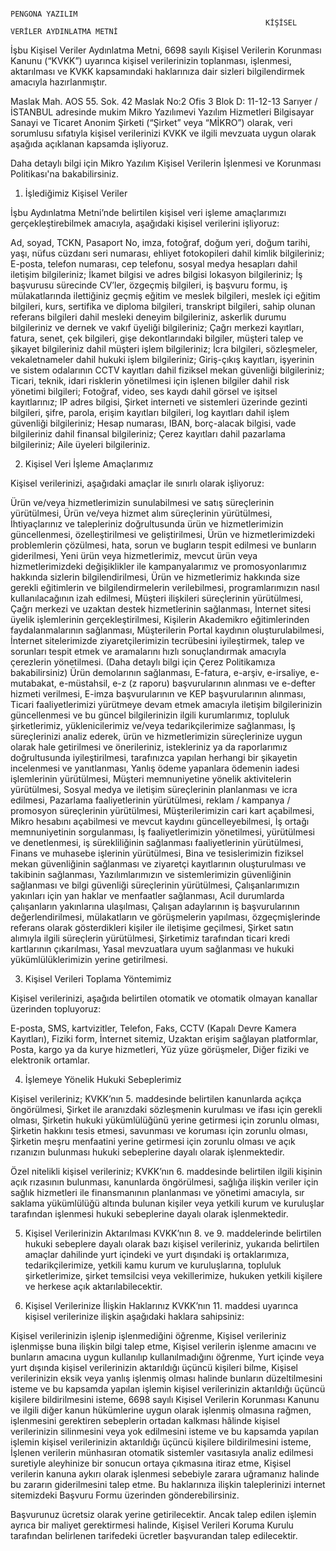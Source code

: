                                                                       PENGONA YAZILIM
                                                             KİŞİSEL VERİLER AYDINLATMA METNİ

İşbu Kişisel Veriler Aydınlatma Metni, 6698 sayılı Kişisel Verilerin Korunması Kanunu (“KVKK”) uyarınca kişisel verilerinizin toplanması, işlenmesi, aktarılması ve KVKK kapsamındaki haklarınıza dair sizleri bilgilendirmek amacıyla hazırlanmıştır.

Maslak Mah. AOS 55. Sok. 42 Maslak No:2 Ofis 3 Blok D: 11-12-13 Sarıyer / İSTANBUL adresinde mukim Mikro Yazılımevi Yazılım Hizmetleri Bilgisayar Sanayi ve Ticaret Anonim Şirketi (“Şirket” veya “MİKRO”) olarak, veri sorumlusu sıfatıyla kişisel verilerinizi KVKK ve ilgili mevzuata uygun olarak aşağıda açıklanan kapsamda işliyoruz.

Daha detaylı bilgi için Mikro Yazılım Kişisel Verilerin İşlenmesi ve Korunması Politikası'na bakabilirsiniz.



1. İşlediğimiz Kişisel Veriler

İşbu Aydınlatma Metni’nde belirtilen kişisel veri işleme amaçlarımızı gerçekleştirebilmek amacıyla, aşağıdaki kişisel verilerini işliyoruz:

Ad, soyad, TCKN, Pasaport No, imza, fotoğraf, doğum yeri, doğum tarihi, yaşı, nüfus cüzdanı seri numarası, ehliyet fotokopileri dahil kimlik bilgileriniz;
E-posta, telefon numarası, cep telefonu, sosyal medya hesapları dahil iletişim bilgileriniz;
İkamet bilgisi ve adres bilgisi lokasyon bilgileriniz;
İş başvurusu sürecinde CV’ler, özgeçmiş bilgileri, iş başvuru formu, iş mülakatlarında ilettiğiniz geçmiş eğitim ve meslek bilgileri, meslek içi eğitim bilgileri, kurs, sertifika ve diploma bilgileri, transkript bilgileri, sahip olunan referans bilgileri dahil mesleki deneyim bilgileriniz, askerlik durumu bilgileriniz ve dernek ve vakıf üyeliği bilgileriniz;
Çağrı merkezi kayıtları, fatura, senet, çek bilgileri, gişe dekontlarındaki bilgiler, müşteri talep ve şikayet bilgileriniz dahil müşteri işlem bilgileriniz;
İcra bilgileri, sözleşmeler, vekaletnameler dahil hukuki işlem bilgileriniz;
Giriş-çıkış kayıtları, işyerinin ve sistem odalarının CCTV kayıtları dahil fiziksel mekan güvenliği bilgileriniz;
Ticari, teknik, idari risklerin yönetilmesi için işlenen bilgiler dahil risk yönetimi bilgileri;
Fotoğraf, video, ses kaydı dahil görsel ve işitsel kayıtlarınız;
IP adres bilgisi, Şirket interneti ve sistemleri üzerinde gezinti bilgileri, şifre, parola, erişim kayıtları bilgileri, log kayıtları dahil işlem güvenliği bilgileriniz;
Hesap numarası, IBAN, borç-alacak bilgisi, vade bilgileriniz dahil finansal bilgileriniz;
Çerez kayıtları dahil pazarlama bilgileriniz;
Aile üyeleri bilgileriniz.

2. Kişisel Veri İşleme Amaçlarımız

Kişisel verilerinizi, aşağıdaki amaçlar ile sınırlı olarak işliyoruz:

Ürün ve/veya hizmetlerimizin sunulabilmesi ve satış süreçlerinin yürütülmesi,
Ürün ve/veya hizmet alım süreçlerinin yürütülmesi,
İhtiyaçlarınız ve talepleriniz doğrultusunda ürün ve hizmetlerimizin güncellenmesi, özelleştirilmesi ve geliştirilmesi,
Ürün ve hizmetlerimizdeki problemlerin çözülmesi, hata, sorun ve bugların tespit edilmesi ve bunların giderilmesi,
Yeni ürün veya hizmetlerimiz, mevcut ürün veya hizmetlerimizdeki değişiklikler ile kampanyalarımız ve promosyonlarımız hakkında sizlerin bilgilendirilmesi,
Ürün ve hizmetlerimiz hakkında size gerekli eğitimlerin ve bilgilendirmelerin verilebilmesi, programlarımızın nasıl kullanılacağının izah edilmesi,
Müşteri ilişkileri süreçlerinin yürütülmesi,
Çağrı merkezi ve uzaktan destek hizmetlerinin sağlanması,
İnternet sitesi üyelik işlemlerinin gerçekleştirilmesi,
Kişilerin Akademikro eğitimlerinden faydalanmalarının sağlanması,
Müşterilerin Portal kaydının oluşturulabilmesi,
İnternet sitelerimizde ziyaretçilerimizin tecrübesini iyileştirmek, talep ve sorunları tespit etmek ve aramalarını hızlı sonuçlandırmak amacıyla çerezlerin yönetilmesi. (Daha detaylı bilgi için Çerez Politikamıza bakabilirsiniz)
Ürün demolarının sağlanması,
E-fatura, e-arşiv, e-irsaliye, e-mutabakat, e-müstahsil, e-z (z raporu) başvurularının alınması ve e-defter hizmeti verilmesi,
E-imza başvurularının ve KEP başvurularının alınması,
Ticari faaliyetlerimizi yürütmeye devam etmek amacıyla iletişim bilgilerinizin güncellenmesi ve bu güncel bilgilerinizin ilgili kurumlarımız, topluluk şirketlerimiz, yüklenicilerimiz ve/veya tedarikçilerimize sağlanması,
İş süreçlerinizi analiz ederek, ürün ve hizmetlerimizin süreçlerinize uygun olarak hale getirilmesi ve önerileriniz, istekleriniz ya da raporlarımız doğrultusunda iyileştirilmesi, tarafınızca yapılan herhangi bir şikayetin incelenmesi ve yanıtlanması,
Yanlış ödeme yapanlara ödemenin iadesi işlemlerinin yürütülmesi,
Müşteri memnuniyetine yönelik aktivitelerin yürütülmesi,
Sosyal medya ve iletişim süreçlerinin planlanması ve icra edilmesi,
Pazarlama faaliyetlerinin yürütülmesi, reklam / kampanya / promosyon süreçlerinin yürütülmesi,
Müşterilerimizin cari kart açabilmesi, Mikro hesabını açabilmesi ve mevcut kaydını güncelleyebilmesi,
İş ortağı memnuniyetinin sorgulanması,
İş faaliyetlerimizin yönetilmesi, yürütülmesi ve denetlenmesi, iş sürekliliğinin sağlanması faaliyetlerinin yürütülmesi,
Finans ve muhasebe işlerinin yürütülmesi,
Bina ve tesislerimizin fiziksel mekan güvenliğinin sağlanması ve ziyaretçi kayıtlarının oluşturulması ve takibinin sağlanması,
Yazılımlarımızın ve sistemlerimizin güvenliğinin sağlanması ve bilgi güvenliği süreçlerinin yürütülmesi,
Çalışanlarımızın yakınları için yan haklar ve menfaatler sağlanması,
Acil durumlarda çalışanların yakınlarına ulaşılması,
Çalışan adaylarının iş başvurularının değerlendirilmesi, mülakatların ve görüşmelerin yapılması, özgeçmişlerinde referans olarak gösterdikleri kişiler ile iletişime geçilmesi,
Şirket satın alımıyla ilgili süreçlerin yürütülmesi,
Şirketimiz tarafından ticari kredi kartlarının çıkarılması,
Yasal mevzuatlara uyum sağlanması ve hukuki yükümlülüklerimizin yerine getirilmesi.

3. Kişisel Verileri Toplama Yöntemimiz

Kişisel verilerinizi, aşağıda belirtilen otomatik ve otomatik olmayan kanallar üzerinden topluyoruz:

E-posta, SMS, kartvizitler,
Telefon, Faks,
CCTV (Kapalı Devre Kamera Kayıtları),
Fiziki form,
İnternet sitemiz,
Uzaktan erişim sağlayan platformlar,
Posta, kargo ya da kurye hizmetleri,
Yüz yüze görüşmeler,
Diğer fiziki ve elektronik ortamlar.

4. İşlemeye Yönelik Hukuki Sebeplerimiz

Kişisel verileriniz; KVKK’nın 5. maddesinde belirtilen kanunlarda açıkça öngörülmesi, Şirket ile aranızdaki sözleşmenin kurulması ve ifası için gerekli olması, Şirketin hukuki yükümlülüğünü yerine getirmesi için zorunlu olması, Şirketin hakkını tesis etmesi, savunması ve koruması için zorunlu olması, Şirketin meşru menfaatini yerine getirmesi için zorunlu olması ve açık rızanızın bulunması hukuki sebeplerine dayalı olarak işlenmektedir.


Özel nitelikli kişisel verileriniz; KVKK’nın 6. maddesinde belirtilen ilgili kişinin açık rızasının bulunması, kanunlarda öngörülmesi, sağlığa ilişkin veriler için sağlık hizmetleri ile finansmanının planlanması ve yönetimi amacıyla, sır saklama yükümlülüğü altında bulunan kişiler veya yetkili kurum ve kuruluşlar tarafından işlenmesi hukuki sebeplerine dayalı olarak işlenmektedir.


5. Kişisel Verilerinizin Aktarılması
   KVKK’nın 8. ve 9. maddelerinde belirtilen hukuki sebeplere dayalı olarak bazı kişisel verileriniz, yukarıda belirtilen amaçlar dahilinde yurt içindeki ve yurt dışındaki iş ortaklarımıza, tedarikçilerimize, yetkili kamu kurum ve kuruluşlarına, topluluk şirketlerimize, şirket temsilcisi veya vekillerimize, hukuken yetkili kişilere ve herkese açık aktarılabilecektir.


6. Kişisel Verilerinize İlişkin Haklarınız
   KVKK’nın 11. maddesi uyarınca kişisel verilerinize ilişkin aşağıdaki haklara sahipsiniz:

Kişisel verilerinizin işlenip işlenmediğini öğrenme,
Kişisel verileriniz işlenmişse buna ilişkin bilgi talep etme,
Kişisel verilerin işlenme amacını ve bunların amacına uygun kullanılıp kullanılmadığını öğrenme,
Yurt içinde veya yurt dışında kişisel verilerinizin aktarıldığı üçüncü kişileri bilme,
Kişisel verilerinizin eksik veya yanlış işlenmiş olması halinde bunların düzeltilmesini isteme ve bu kapsamda yapılan işlemin kişisel verilerinizin aktarıldığı üçüncü kişilere bildirilmesini isteme,
6698 sayılı Kişisel Verilerin Korunması Kanunu ve ilgili diğer kanun hükümlerine uygun olarak işlenmiş olmasına rağmen, işlenmesini gerektiren sebeplerin ortadan kalkması hâlinde kişisel verilerinizin silinmesini veya yok edilmesini isteme ve bu kapsamda yapılan işlemin kişisel verilerinizin aktarıldığı üçüncü kişilere bildirilmesini isteme,
İşlenen verilerin münhasıran otomatik sistemler vasıtasıyla analiz edilmesi suretiyle aleyhinize bir sonucun ortaya çıkmasına itiraz etme,
Kişisel verilerin kanuna aykırı olarak işlenmesi sebebiyle zarara uğramanız halinde bu zararın giderilmesini talep etme.
Bu haklarınıza ilişkin taleplerinizi internet sitemizdeki Başvuru Formu üzerinden gönderebilirsiniz.

Başvurunuz ücretsiz olarak yerine getirilecektir. Ancak talep edilen işlemin ayrıca bir maliyet gerektirmesi halinde, Kişisel Verileri Koruma Kurulu tarafından belirlenen tarifedeki ücretler başvurandan talep edilecektir. 
